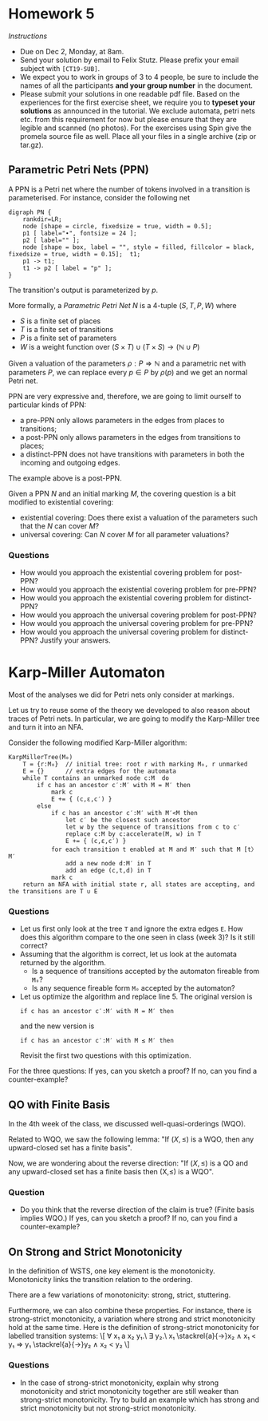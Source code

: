 # Homework 5

_Instructions_
* Due on Dec 2, Monday, at 8am.
* Send your solution by email to Felix Stutz. Please prefix your email subject with `[CT19-SUB]`.
* We expect you to work in groups of 3 to 4 people, be sure to include the names of all the participants **and your group number** in the document.
* Please submit your solutions in one readable pdf file. Based on the experiences for the first exercise sheet, we require you to **typeset your solutions** as announced in the tutorial.
  We exclude automata, petri nets etc. from this requirement for now but please ensure that they are legible and scanned (no photos).
  For the exercises using Spin give the promela source file as well. Place all your files in a single archive (zip or tar.gz).


## Parametric Petri Nets (PPN)

A PPN is a Petri net where the number of tokens involved in a transition is parameterised.
For instance, consider the following net

```graphviz
digraph PN {
	rankdir=LR;
    node [shape = circle, fixedsize = true, width = 0.5];
    p1 [ label="∙", fontsize = 24 ];
    p2 [ label="" ];
    node [shape = box, label = "", style = filled, fillcolor = black, fixedsize = true, width = 0.15];  t1;
    p1 -> t1;
    t1 -> p2 [ label = "p" ];
}
```

The transition's output is parameterized by $p$.

More formally, a _Parametric Petri Net_ $N$ is a 4-tuple $(S, T, P, W)$ where
* $S$ is a finite set of places
* $T$ is a finite set of transitions
* $P$ is a finite set of parameters
* $W$ is a weight function over $(S × T) ∪ (T × S) → (ℕ ∪ P)$

Given a valuation of the parameters $ρ: P ⇒ ℕ$ and a parametric net with parameters $P$, we can replace every $p ∈ P$ by $ρ(p)$ and we get an normal Petri net.

PPN are very expressive and, therefore, we are going to limit ourself to particular kinds of PPN:
- a pre-PPN only allows parameters in the edges from places to transitions;
- a post-PPN only allows parameters in the edges from transitions to places;
- a distinct-PPN does not have transitions with parameters in both the incoming and outgoing edges.

The example above is a post-PPN.

Given a PPN $N$ and an initial marking $M$, the covering question is a bit modified to existential covering:
- existential covering: Does there exist a valuation of the parameters such that the $N$ can cover $M$?
- universal covering: Can $N$ cover $M$ for all parameter valuations?

### Questions
* How would you approach the existential covering problem for post-PPN?
* How would you approach the existential covering problem for pre-PPN?
* How would you approach the existential covering problem for distinct-PPN?
* How would you approach the universal covering problem for post-PPN?
* How would you approach the universal covering problem for pre-PPN?
* How would you approach the universal covering problem for distinct-PPN?
Justify your answers.



# Karp-Miller Automaton

Most of the analyses we did for Petri nets only consider at markings.

Let us try to reuse some of the theory we developed to also reason about traces of Petri nets.
In particular, we are going to modify the Karp-Miller tree and turn it into an NFA.

Consider the following modified Karp-Miller algorithm:

```
KarpMillerTree(M₀)
    T = {r:M₀}  // initial tree: root r with marking M₀, r unmarked
    E = {}      // extra edges for the automata 
    while T contains an unmarked node c:M  do
        if c has an ancestor c′:M′ with M = M′ then
            mark c
            E += { (c,ε,c′) }
        else
            if c has an ancestor c′:M′ with M′<M then
                let c′ be the closest such ancestor
                let w by the sequence of transitions from c to c′
                replace c:M by c:accelerate(M, w) in T
                E += { (c,ε,c′) }
            for each transition t enabled at M and M′ such that M [t〉 M′
                add a new node d:M′ in T
                add an edge (c,t,d) in T
            mark c
    return an NFA with initial state r, all states are accepting, and the transitions are T ∪ E
```

### Questions

* Let us first only look at the tree `T` and ignore the extra edges `E`.
  How does this algorithm compare to the one seen in class (week 3)?
  Is it still correct?
* Assuming that the algorithm is correct, let us look at the automata returned by the algorithm.
  - Is a sequence of transitions accepted by the automaton fireable from `M₀`?
  - Is any sequence fireable form `M₀` accepted by the automaton?
* Let us optimize the algorithm and replace line 5.
  The original version is 
  ```
  if c has an ancestor c′:M′ with M = M′ then
  ```
  and the new version is 
  ```
  if c has an ancestor c′:M′ with M ≤ M′ then
  ```
  Revisit the first two questions with this optimization.

For the three questions:
  If yes, can you sketch a proof?
  If no, can you find a counter-example?



## QO with Finite Basis

In the 4th week of the class, we discussed well-quasi-orderings (WQO).

Related to WQO, we saw the following lemma: "If $(X,≤)$ is a WQO, then any upward-closed set has a finite basis".

Now, we are wondering about the reverse direction: "If $(X,≤)$ is a QO and any upward-closed set has a finite basis then (X,≤) is a WQO".

### Question

* Do you think that the reverse direction of the claim is true? (Finite basis implies WQO.)
  If yes, can you sketch a proof?
  If no, can you find a counter-example?


## On Strong and Strict Monotonicity

In the definition of WSTS, one key element is the monotonicity.
Monotonicity links the transition relation to the ordering.

There are a few variations of monotonicity: strong, strict, stuttering.

Furthermore, we can also combine these properties.
For instance, there is strong-strict monotonicity, a variation where strong and strict monotonicity hold at the same time.
Here is the definition of strong-strict monotonicity for labelled transition systems:
\\[
 ∀ x₁ a x₂ y₁.\ ∃ y₂.\ x₁ \stackrel{a}{→}x₂ ∧ x₁ < y₁ ⇒  y₁ \stackrel{a}{→}y₂ ∧ x₂ < y₂
\\]

### Questions
* In the case of strong-strict monotonicity, explain why strong monotonicity and strict monotonicity together are still weaker than strong-strict monotonicity.
  Try to build an example which has strong and strict monotonicity but not strong-strict monotonicity.
